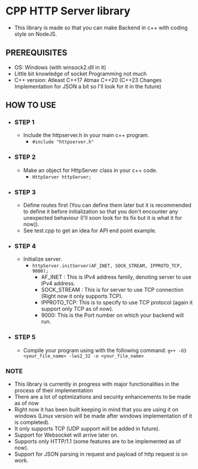 # CPP HTTP Server library

- This library is made so that you can make Backend in c++ with coding style on NodeJS.

## PREREQUISITES

- OS: Windows (with winsock2.dll in it)
- Little bit knowledge of socket Programming not much
- C++ version: Atleast C++17 Atmax C++20 (C++23 Changes Implementation for JSON a bit so I'll look for it in the future)

## HOW TO USE

- ### STEP 1

  - Include the httpserver.h in your main c++ program.
    - ```#include "httpserver.h"```

- ### STEP 2

  - Make an object for HttpServer class in your c++ code.
    - ```HttpServer httpServer;```

- ### STEP 3

  - Define routes first (You can define them later but it is recommended to define it before initialization so that you don't encounter any unexpected behaviour (I'll soon look for its fix but it is what it for now)).
  - See test.cpp to get an idea for API end point example.

- ### STEP 4

  - Initialize server.
    - ```httpServer.initServer(AF_INET, SOCK_STREAM, IPPROTO_TCP, 9000);```
      - AF_INET : This is IPv4 address family, denoting server to use IPv4 address.
      - SOCK_STREAM : This is for server to use TCP connection (Right now it only supports TCP).
      - IPPROTO_TCP: This is to specify to use TCP protocol (again it support only TCP as of now).
      - 9000: This is the Port number on which your backend will run.

- ### STEP 5

  - Compile your program using with the following command:
    ```g++ -O3 <your_file_name> -lws2_32 -o <your_file_name>```

### NOTE

- This library is currently in progress with major functionalities in the process of their implementation
- There are a lot of optimizations and security enhancements to be made as of now
- Right now it has been built keeping in mind that you are using it on windows (Linux version will be made after windows implementation of it is completed).
- It only supports TCP (UDP support will be added in future).
- Support for Websocket will arrive later on.
- Supports only HTTP/1.1 (some features are to be implemented as of now).
- Support for JSON parsing in request and payload of http request is on work.
